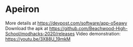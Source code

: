 # Apeiron

More details at <https://devpost.com/software/app-o5eawy>  
Download the apk at <https://github.com/Beachwood-High-School/modhacks-2020/releases>
Video demonstration: <https://youtu.be/3X88U_19mkM>
